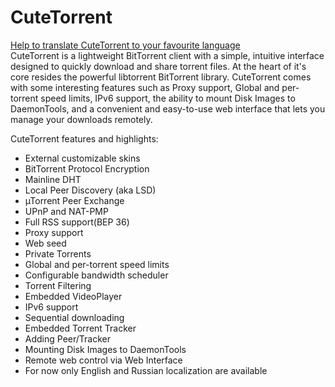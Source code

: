 # CuteTorrent
[Help to translate CuteTorrent to your favourite language](http://translate.cutetorrent.info/collaboration/project?id=35923)  
CuteTorrent is a lightweight BitTorrent client with a simple, intuitive interface designed to quickly download and share torrent files. At the heart of it's core resides the powerful libtorrent BitTorrent library. CuteTorrent comes with some interesting features such as Proxy support, Global and per-torrent speed limits, IPv6 support, the ability to mount Disk Images to DaemonTools, and a convenient and easy-to-use web interface that lets you manage your downloads remotely.

CuteTorrent features and highlights:
* External customizable skins
* BitTorrent Protocol Encryption
* Mainline DHT
* Local Peer Discovery (aka LSD)
* µTorrent Peer Exchange
* UPnP and NAT-PMP
* Full RSS support(BEP 36)
* Proxy support
* Web seed
* Private Torrents
* Global and per-torrent speed limits
* Configurable bandwidth scheduler
* Torrent Filtering
* Embedded VideoPlayer
* IPv6 support
* Sequential downloading
* Embedded Torrent Tracker
* Adding Peer/Tracker
* Mounting Disk Images to DaemonTools
* Remote web control via Web Interface
* For now only English and Russian localization are available
